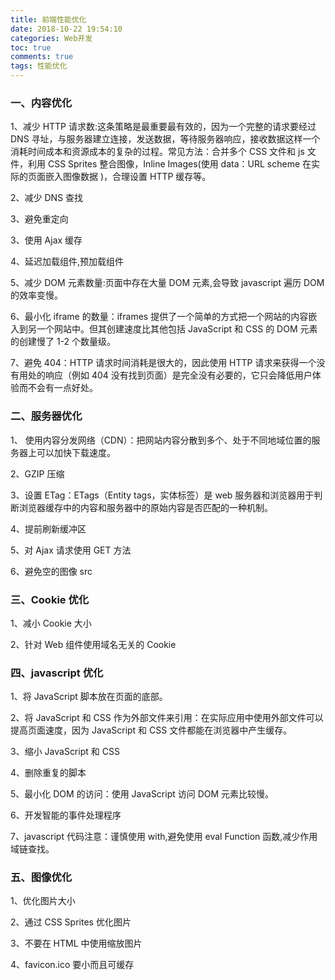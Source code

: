 ```yaml
---
title: 前端性能优化
date: 2018-10-22 19:54:10
categories: Web开发
toc: true
comments: true
tags: 性能优化
---
```


### 一、内容优化

1、减少 HTTP 请求数:这条策略是最重要最有效的，因为一个完整的请求要经过 DNS 寻址，与服务器建立连接，发送数据，等待服务器响应，接收数据这样一个消耗时间成本和资源成本的复杂的过程。常见方法：合并多个 CSS 文件和 js 文件，利用 CSS Sprites 整合图像，Inline Images(使用 data：URL scheme 在实际的页面嵌入图像数据 )，合理设置 HTTP 缓存等。

2、减少 DNS 查找

3、避免重定向

3、使用 Ajax 缓存

4、延迟加载组件,预加载组件

5、减少 DOM 元素数量:页面中存在大量 DOM 元素,会导致 javascript 遍历 DOM 的效率变慢。

6、最小化 iframe 的数量：iframes 提供了一个简单的方式把一个网站的内容嵌入到另一个网站中。但其创建速度比其他包括 JavaScript 和 CSS 的 DOM 元素的创建慢了 1-2 个数量级。

7、避免 404：HTTP 请求时间消耗是很大的，因此使用 HTTP 请求来获得一个没有用处的响应（例如 404 没有找到页面）是完全没有必要的，它只会降低用户体验而不会有一点好处。

### 二、服务器优化

1、 使用内容分发网络（CDN）：把网站内容分散到多个、处于不同地域位置的服务器上可以加快下载速度。
  
2、GZIP 压缩

3、设置 ETag：ETags（Entity tags，实体标签）是 web 服务器和浏览器用于判断浏览器缓存中的内容和服务器中的原始内容是否匹配的一种机制。

4、提前刷新缓冲区
  
5、对 Ajax 请求使用 GET 方法

6、避免空的图像 src

### 三、Cookie 优化

1、减小 Cookie 大小

2、针对 Web 组件使用域名无关的 Cookie

### 四、javascript 优化

1、将 JavaScript 脚本放在页面的底部。

2、将 JavaScript 和 CSS 作为外部文件来引用：在实际应用中使用外部文件可以提高页面速度，因为 JavaScript 和 CSS 文件都能在浏览器中产生缓存。

3、缩小 JavaScript 和 CSS

4、删除重复的脚本

5、最小化 DOM 的访问：使用 JavaScript 访问 DOM 元素比较慢。

6、开发智能的事件处理程序

7、javascript 代码注意：谨慎使用 with,避免使用 eval Function 函数,减少作用域链查找。

### 五、图像优化

1、优化图片大小

2、通过 CSS Sprites 优化图片

3、不要在 HTML 中使用缩放图片

4、favicon.ico 要小而且可缓存
